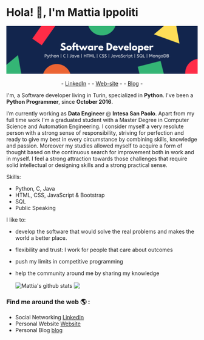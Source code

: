 # Hola! 👋, I'm Mattia Ippoliti
![logo](https://github.com/MattiaIppoliti/MattiaIppoliti/blob/main/Software%20Developer.png)

<p align="center">
 - <a href="https://www.linkedin.com/in/mattiaippoliti/" targer=“_blank”>LinkedIn</a> -
 - <a href="https://mattiaippoliti.github.io/MattiaIppoliti/" targer=“_blank”>Web-site</a> -
 - <a href="https://mattiaippoliti.github.io/article/" targer=“_blank”>Blog</a> -
</p>

I'm, a Software developer living in Turin, specialized in **Python**. I've been a **Python Programmer**, since **October 2016**. 

I’m currently working as **Data Engineer** @ **Intesa San Paolo**. Apart from my full time work I'm a graduated student with a Master Degree in Computer Science and Automation Engineering. I consider myself a very resolute person with a strong sense of responsibility, striving for perfection and ready to give my best in every circumstance by combining skills, knowledge and passion. Moreover my studies allowed myself to acquire a form of thought based on the continuous search for improvement both in work and in myself. I feel a strong attraction towards those challenges that require solid intellectual or designing skills and a strong practical sense.

Skills:
- Python, C, Java
- HTML, CSS, JavaScript & Bootstrap
- SQL
- Public Speaking

I like to:
- develop the software that would solve the real problems and makes the world a better place.
- flexibility and trust: I work for people that care about outcomes
- push my limits in competitive programming
- help the community around me by sharing my knowledge


  <img align="center" src="https://github-readme-stats.vercel.app/api/top-langs/?username=MattiaIppoliti&title_color=fff&text_color=9f9f9f&bg_color=151515&hide=jupyter%20notebook" alt="Mattia's github stats" />



  <img align="center" src="https://github-readme-stats.vercel.app/api?username=MattiaIppoliti&hide=issues&count_private=true&show_icons=true&title_color=fff&icon_color=79ff97&text_color=9f9f9f&bg_color=151515&line_height=40" />


### Find me around the web 🌎 :
- Social Networking [LinkedIn](https://www.linkedin.com/in/MattiaIppoliti/)
- Personal Website [Website](https://mattiaippoliti.github.io/MattiaIppoliti/)
- Personal Blog [blog](https://mattiaippoliti.github.io/article//)
